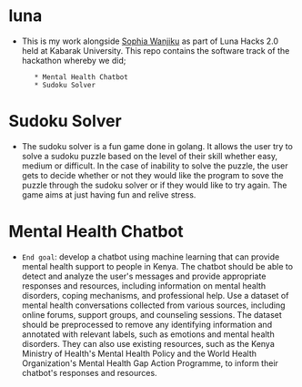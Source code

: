 # luna
* This is my work alongside [Sophia Wanjiku](https://github.com/sophiewanjiku) as part of Luna Hacks 2.0 held at Kabarak University. This repo contains the software track of the hackathon whereby we did;

         * Mental Health Chatbot 
         * Sudoku Solver
         
# Sudoku Solver
* The sudoku solver is a fun game done in golang. It allows the user try to solve a sudoku puzzle based on the level of their skill whether easy, medium or difficult. In the case of inability to solve the puzzle, the user gets to decide whether or not they would like the program to sove the puzzle through the sudoku solver or if they would like to try again. The game aims at just having fun and relive stress.



# Mental Health Chatbot
* `End goal`: develop a chatbot using machine learning that can provide mental health support to people in Kenya. The chatbot should be able to detect and analyze the user's messages and provide appropriate responses and resources, including information on mental health disorders, coping mechanisms, and professional help. Use a dataset of mental health conversations collected from various sources, including online forums, support groups, and counseling sessions. The dataset should be preprocessed to remove any identifying information and annotated with relevant labels, such as emotions and mental health disorders. They can also use existing resources, such as the Kenya Ministry of Health's Mental Health Policy and the World Health Organization's Mental Health Gap Action Programme, to inform their chatbot's responses and resources. 
